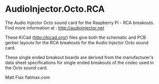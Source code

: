 # AudioInjector.Octo.RCA

The Audio Injector Octo sound card for the Raspberry Pi - RCA breakouts.
Find more information at : http://audioinjector.net

These KiCad (http://kicad.org/) files give both the schematic and PCB
gerber layouts for the RCA breakouts for the Audio Injector Octo sound
card.

These single ended breakout boards are derived from the manufacturer's data sheet specifications for single ended breakouts of the codec used in the Octo sound card.

Matt Flax
flatmax.com
